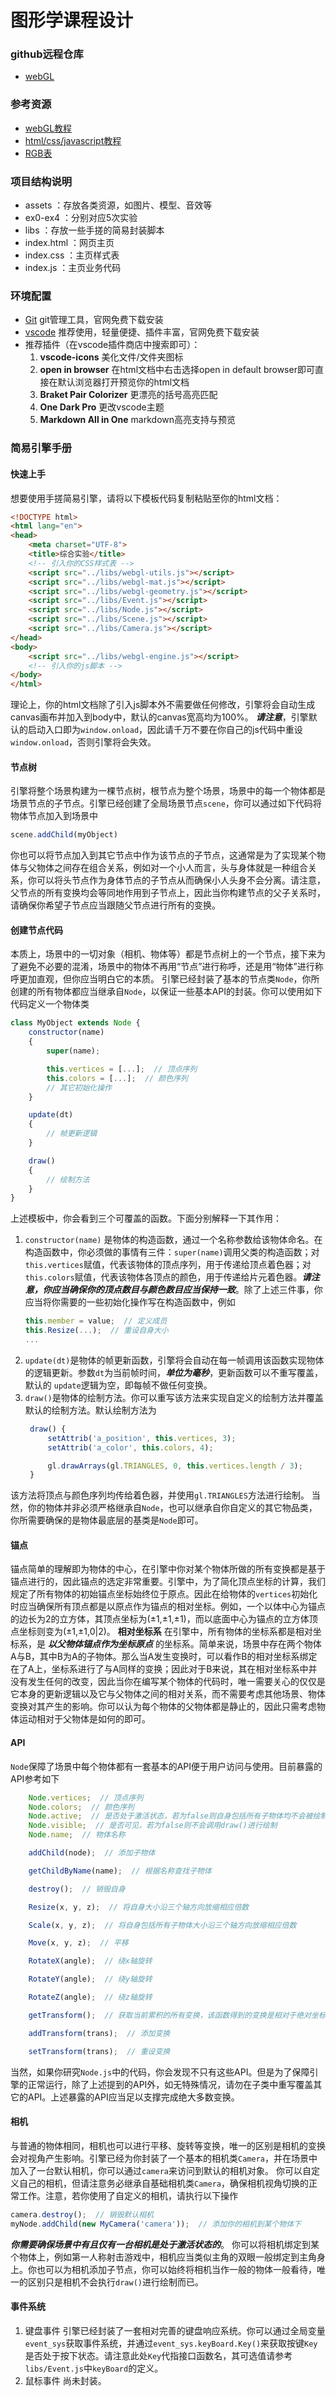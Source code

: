 # 图形学课程设计

### github远程仓库
- [webGL](https://github.com/vvvb-github/webGL)

### 参考资源
- [webGL教程](https://webglfundamentals.org/)
- [html/css/javascript教程](https://www.runoob.com/)
- [RGB表](http://www.ilikeseo.cn/wangzhanyingxiaozhishi_30.html)

### 项目结构说明
- assets ：存放各类资源，如图片、模型、音效等
- ex0-ex4 ：分别对应5次实验
- libs ：存放一些手搓的简易封装脚本
- index.html ：网页主页
- index.css ：主页样式表
- index.js ：主页业务代码

### 环境配置
- [Git](https://git-scm.com/downloads) git管理工具，官网免费下载安装
- [vscode](https://code.visualstudio.com/) 推荐使用，轻量便捷、插件丰富，官网免费下载安装
- 推荐插件（在vscode插件商店中搜索即可）：
  1. **vscode-icons** 美化文件/文件夹图标
  2. **open in browser** 在html文档中右击选择open in default browser即可直接在默认浏览器打开预览你的html文档
  3. **Braket Pair Colorizer** 更漂亮的括号高亮匹配
  4. **One Dark Pro** 更改vscode主题
  5. **Markdown All in One** markdown高亮支持与预览

### 简易引擎手册

#### 快速上手
想要使用手搓简易引擎，请将以下模板代码复制粘贴至你的html文档：
```html
<!DOCTYPE html>
<html lang="en">
<head>
    <meta charset="UTF-8">
    <title>综合实验</title>
    <!-- 引入你的CSS样式表 -->
    <script src="../libs/webgl-utils.js"></script>
    <script src="../libs/webgl-mat.js"></script>
    <script src="../libs/webgl-geometry.js"></script>
    <script src="../libs/Event.js"></script>
    <script src="../libs/Node.js"></script>
    <script src="../libs/Scene.js"></script>
    <script src="../libs/Camera.js"></script>
</head>
<body>
    <script src="../libs/webgl-engine.js"></script>
    <!-- 引入你的js脚本 -->
</body>
</html>
```
理论上，你的html文档除了引入js脚本外不需要做任何修改，引擎将会自动生成canvas画布并加入到body中，默认的canvas宽高均为100%。
***请注意***，引擎默认的启动入口即为`window.onload`，因此请千万不要在你自己的js代码中重设`window.onload`，否则引擎将会失效。

#### 节点树
引擎将整个场景构建为一棵节点树，根节点为整个场景，场景中的每一个物体都是场景节点的子节点。引擎已经创建了全局场景节点`scene`，你可以通过如下代码将物体节点加入到场景中
```javascript
scene.addChild(myObject)
```
你也可以将节点加入到其它节点中作为该节点的子节点，这通常是为了实现某个物体与父物体之间存在组合关系，例如对一个小人而言，头与身体就是一种组合关系，你可以将头节点作为身体节点的子节点从而确保小人头身不会分离。请注意，父节点的所有变换均会等同地作用到子节点上，因此当你构建节点的父子关系时，请确保你希望子节点应当跟随父节点进行所有的变换。

#### 创建节点代码
本质上，场景中的一切对象（相机、物体等）都是节点树上的一个节点，接下来为了避免不必要的混淆，场景中的物体不再用“节点”进行称呼，还是用“物体”进行称呼更加直观，但你应当明白它的本质。
引擎已经封装了基本的节点类`Node`，你所创建的所有物体都应当继承自`Node`，以保证一些基本API的封装。你可以使用如下代码定义一个物体类
```javascript
class MyObject extends Node {
    constructor(name)
    {
        super(name);

        this.vertices = [...];  // 顶点序列
        this.colors = [...];  // 颜色序列
        // 其它初始化操作
    }

    update(dt)
    {
        // 帧更新逻辑
    }

    draw()
    {
        // 绘制方法
    }
}
```
上述模板中，你会看到三个可覆盖的函数。下面分别解释一下其作用：
1. `constructor(name)` 是物体的构造函数，通过一个名称参数给该物体命名。在构造函数中，你必须做的事情有三件：`super(name)`调用父类的构造函数；对`this.vertices`赋值，代表该物体的顶点序列，用于传递给顶点着色器；对`this.colors`赋值，代表该物体各顶点的颜色，用于传递给片元着色器。***请注意，你应当确保你的顶点数目与颜色数目应当保持一致***。除了上述三件事，你应当将你需要的一些初始化操作写在构造函数中，例如
   ```javascript
   this.member = value;  // 定义成员
   this.Resize(...);  // 重设自身大小
   ...
   ```
2. `update(dt)`是物体的帧更新函数，引擎将会自动在每一帧调用该函数实现物体的逻辑更新。参数`dt`为当前帧时间，***单位为毫秒***，更新函数可以不重写覆盖，默认的 `update`逻辑为空，即每帧不做任何变换。
3. `draw()`是物体的绘制方法。你可以重写该方法来实现自定义的绘制方法并覆盖默认的绘制方法。默认绘制方法为
   ```javascript
    draw() {
        setAttrib('a_position', this.vertices, 3);
        setAttrib('a_color', this.colors, 4);

        gl.drawArrays(gl.TRIANGLES, 0, this.vertices.length / 3);
    }
    ```
该方法将顶点与颜色序列均传给着色器，并使用`gl.TRIANGLES`方法进行绘制。
当然，你的物体并非必须严格继承自`Node`，也可以继承自你自定义的其它物品类，你所需要确保的是物体最底层的基类是`Node`即可。
#### 锚点
锚点简单的理解即为物体的中心，在引擎中你对某个物体所做的所有变换都是基于锚点进行的，因此锚点的选定非常重要。引擎中，为了简化顶点坐标的计算，我们规定了所有物体的初始锚点坐标始终位于原点。因此在给物体的`vertices`初始化时应当确保所有顶点都是以原点作为锚点的相对坐标。例如，一个以体中心为锚点的边长为2的立方体，其顶点坐标为(±1,±1,±1)，而以底面中心为锚点的立方体顶点坐标则变为(±1,±1,0|2)。
**相对坐标系**
在引擎中，所有物体的坐标系都是相对坐标系，是 ***以父物体锚点作为坐标原点*** 的坐标系。简单来说，场景中存在两个物体A与B，其中B为A的子物体。那么当A发生变换时，可以看作B的相对坐标系绑定在了A上，坐标系进行了与A同样的变换；因此对于B来说，其在相对坐标系中并没有发生任何的改变，因此当你在编写某个物体的代码时，唯一需要关心的仅仅是它本身的更新逻辑以及它与父物体之间的相对关系，而不需要考虑其他场景、物体变换对其产生的影响。你可以认为每个物体的父物体都是静止的，因此只需考虑物体运动相对于父物体是如何的即可。
#### API
`Node`保障了场景中每个物体都有一套基本的API便于用户访问与使用。目前暴露的API参考如下
```javascript
    Node.vertices;  // 顶点序列
    Node.colors;  // 颜色序列
    Node.active;  // 是否处于激活状态，若为false则自身包括所有子物体均不会被绘制
    Node.visible;  // 是否可见，若为false则不会调用draw()进行绘制
    Node.name;  // 物体名称

    addChild(node);  // 添加子物体

    getChildByName(name);  // 根据名称查找子物体

    destroy();  // 销毁自身

    Resize(x, y, z);  // 将自身大小沿三个轴方向放缩相应倍数

    Scale(x, y, z);  // 将自身包括所有子物体大小沿三个轴方向放缩相应倍数

    Move(x, y, z);  // 平移

    RotateX(angle);  // 绕x轴旋转

    RotateY(angle);  // 绕y轴旋转

    RotateZ(angle);  // 绕z轴旋转

    getTransform();  // 获取当前累积的所有变换，该函数得到的变换是相对于绝对坐标系的，而非相对坐标系

    addTransform(trans);  // 添加变换

    setTransform(trans);  // 重设变换
```
当然，如果你研究`Node.js`中的代码，你会发现不只有这些API。但是为了保障引擎的正常运行，除了上述提到的API外，如无特殊情况，请勿在子类中重写覆盖其它的API。上述暴露的API应当足以支撑完成绝大多数变换。

#### 相机
与普通的物体相同，相机也可以进行平移、旋转等变换，唯一的区别是相机的变换会对视角产生影响。引擎已经为你封装了一个基本的相机类`Camera`，并在场景中加入了一台默认相机，你可以通过`camera`来访问到默认的相机对象。
你可以自定义自己的相机，但请注意务必继承自基础相机类`Camera`，确保相机视角切换的正常工作。注意，若你使用了自定义的相机，请执行以下操作
```javascript
camera.destroy();  // 销毁默认相机
myNode.addChild(new MyCamera('camera'));  // 添加你的相机到某个物体下
```
***你需要确保场景中有且仅有一台相机是处于激活状态的***。
你可以将相机绑定到某个物体上，例如第一人称射击游戏中，相机应当类似主角的双眼一般绑定到主角身上。你也可以为相机添加子节点，你可以始终将相机当作一般的物体一般看待，唯一的区别只是相机不会执行`draw()`进行绘制而已。

#### 事件系统
1. 键盘事件
引擎已经封装了一套相对完善的键盘响应系统。你可以通过全局变量`event_sys`获取事件系统，并通过`event_sys.keyBoard.Key()`来获取按键`Key`是否处于按下状态。请注意此处`Key`代指接口函数名，其可选值请参考`libs/Event.js`中`keyBoard`的定义。
2. 鼠标事件
尚未封装。

